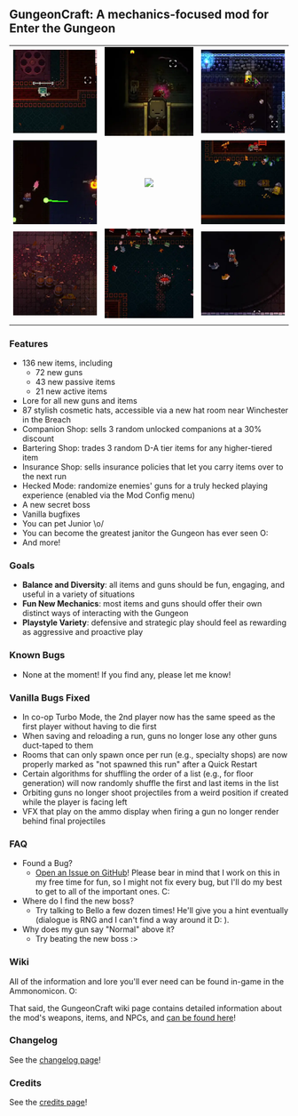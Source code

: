 ## GungeonCraft: A mechanics-focused mod for Enter the Gungeon

|                                 |                                       |                                      |
| -------------                   | :-------------:                       | :-------------:                      |
| ![](previews/clip6-hecked.webp) | ![](previews/clip7-magunet.webp)      | ![](previews/clip8-spinning.webp)    |
| ![](previews/clip5-volley.webp) | ![](previews/clip9-jojo.webp)         | ![](previews/clip1-the-slap.webp)    |
| ![](previews/clip4-zoom.webp)   | ![](previews/clip3-janitor-time.webp) | ![](previews/clip2-pet-da-wolf.webp) |
|                                 |                                       |                                      |

### Features

- 136 new items, including
	+ 72 new guns
	+ 43 new passive items
	+ 21 new active items
- Lore for all new guns and items
- 87 stylish cosmetic hats, accessible via a new hat room near Winchester in the Breach
- Companion Shop: sells 3 random unlocked companions at a 30% discount
- Bartering Shop: trades 3 random D-A tier items for any higher-tiered item
- Insurance Shop: sells insurance policies that let you carry items over to the next run
- Hecked Mode: randomize enemies' guns for a truly hecked playing experience (enabled via the Mod Config menu)
- A new secret boss
- Vanilla bugfixes
- You can pet Junior \o/
- You can become the greatest janitor the Gungeon has ever seen O:
- And more!

### Goals

- **Balance and Diversity**: all items and guns should be fun, engaging, and useful in a variety of situations
- **Fun New Mechanics**: most items and guns should offer their own distinct ways of interacting with the Gungeon
- **Playstyle Variety**: defensive and strategic play should feel as rewarding as aggressive and proactive play

### Known Bugs
* None at the moment! If you find any, please let me know!

### Vanilla Bugs Fixed
* In co-op Turbo Mode, the 2nd player now has the same speed as the first player without having to die first
* When saving and reloading a run, guns no longer lose any other guns duct-taped to them
* Rooms that can only spawn once per run (e.g., specialty shops) are now properly marked as "not spawned this run" after a Quick Restart
* Certain algorithms for shuffling the order of a list (e.g., for floor generation) will now randomly shuffle the first and last items in the list
* Orbiting guns no longer shoot projectiles from a weird position if created while the player is facing left
* VFX that play on the ammo display when firing a gun no longer render behind final projectiles

### FAQ

* Found a Bug?
	- [Open an Issue on GitHub](https://github.com/pcrain/GungeonCraft/issues)! Please bear in mind that I work on this in my free time for fun, so I might not fix every bug, but I'll do my best to get to all of the important ones. C:
* Where do I find the new boss?
	- Try talking to Bello a few dozen times! He'll give you a hint eventually (dialogue is RNG and I can't find a way around it D: ).
* Why does my gun say "Normal" above it?
	- Try beating the new boss :>

### Wiki

All of the information and lore you'll ever need can be found in-game in the Ammonomicon. O:

That said, the GungeonCraft wiki page contains detailed information about the mod's weapons, items, and NPCs, and [can be found here](https://enterthegungeon.wiki.gg/wiki/Modding/GungeonCraft)!

### Changelog

See the [changelog page](https://github.com/pcrain/GungeonCraft/blob/master/changelog.md)!

### Credits

See the [credits page](https://github.com/pcrain/GungeonCraft/blob/master/credits.md)!

